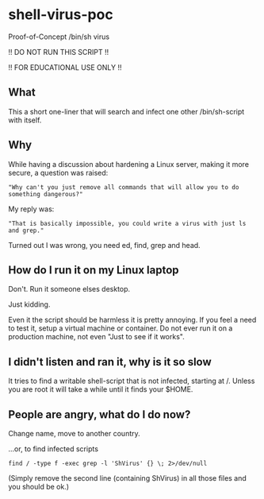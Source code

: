 # shell-virus-poc
Proof-of-Concept /bin/sh virus

!! DO NOT RUN THIS SCRIPT !!

!! FOR EDUCATIONAL USE ONLY !!

## What ##
This a short one-liner that will search and infect one other /bin/sh-script with itself.

## Why ##
While having a discussion about hardening a Linux server, making it more secure, a question was raised:
````
"Why can't you just remove all commands that will allow you to do something dangerous?"
````
My reply was:
````
"That is basically impossible, you could write a virus with just ls and grep."
````
Turned out I was wrong, you need ed, find, grep and head.


## How do I run it on my Linux laptop ##
Don't. Run it someone elses desktop.

Just kidding.

Even it the script should be harmless it is pretty annoying. If you feel a need to test it, setup a virtual machine or container. Do not ever run it on a production machine, not even "Just to see if it works".

## I didn't listen and ran it, why is it so slow ##
It tries to find a writable shell-script that is not infected, starting at /. Unless you are root it will take a while until it finds your $HOME.

## People are angry, what do I do now? ##
Change name, move to another country.

...or, to find infected scripts
````
find / -type f -exec grep -l 'ShVirus' {} \; 2>/dev/null
````
(Simply remove the second line (containing ShVirus) in all those files and you should be ok.)

